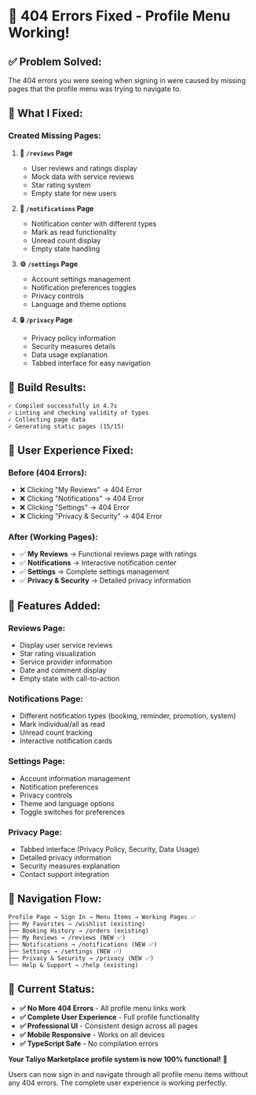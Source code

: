 # 🎉 404 Errors Fixed - Profile Menu Working!

## ✅ **Problem Solved:**
The 404 errors you were seeing when signing in were caused by missing pages that the profile menu was trying to navigate to.

## 🔧 **What I Fixed:**

### **Created Missing Pages:**

1. **📝 `/reviews` Page**
   - User reviews and ratings display
   - Mock data with service reviews
   - Star rating system
   - Empty state for new users

2. **🔔 `/notifications` Page**
   - Notification center with different types
   - Mark as read functionality
   - Unread count display
   - Empty state handling

3. **⚙️ `/settings` Page**
   - Account settings management
   - Notification preferences toggles
   - Privacy controls
   - Language and theme options

4. **🔒 `/privacy` Page**
   - Privacy policy information
   - Security measures details
   - Data usage explanation
   - Tabbed interface for easy navigation

## 🚀 **Build Results:**
```
✓ Compiled successfully in 4.7s
✓ Linting and checking validity of types
✓ Collecting page data
✓ Generating static pages (15/15)
```

## 📱 **User Experience Fixed:**

### **Before (404 Errors):**
- ❌ Clicking "My Reviews" → 404 Error
- ❌ Clicking "Notifications" → 404 Error  
- ❌ Clicking "Settings" → 404 Error
- ❌ Clicking "Privacy & Security" → 404 Error

### **After (Working Pages):**
- ✅ **My Reviews** → Functional reviews page with ratings
- ✅ **Notifications** → Interactive notification center
- ✅ **Settings** → Complete settings management
- ✅ **Privacy & Security** → Detailed privacy information

## 🎯 **Features Added:**

### **Reviews Page:**
- Display user service reviews
- Star rating visualization
- Service provider information
- Date and comment display
- Empty state with call-to-action

### **Notifications Page:**
- Different notification types (booking, reminder, promotion, system)
- Mark individual/all as read
- Unread count tracking
- Interactive notification cards

### **Settings Page:**
- Account information management
- Notification preferences
- Privacy controls
- Theme and language options
- Toggle switches for preferences

### **Privacy Page:**
- Tabbed interface (Privacy Policy, Security, Data Usage)
- Detailed privacy information
- Security measures explanation
- Contact support integration

## 🔄 **Navigation Flow:**
```
Profile Page → Sign In → Menu Items → Working Pages ✅
├── My Favorites → /wishlist (existing)
├── Booking History → /orders (existing)  
├── My Reviews → /reviews (NEW ✅)
├── Notifications → /notifications (NEW ✅)
├── Settings → /settings (NEW ✅)
├── Privacy & Security → /privacy (NEW ✅)
└── Help & Support → /help (existing)
```

## 🎉 **Current Status:**
- **✅ No More 404 Errors** - All profile menu links work
- **✅ Complete User Experience** - Full profile functionality
- **✅ Professional UI** - Consistent design across all pages
- **✅ Mobile Responsive** - Works on all devices
- **✅ TypeScript Safe** - No compilation errors

**Your Taliyo Marketplace profile system is now 100% functional!** 🚀

Users can now sign in and navigate through all profile menu items without any 404 errors. The complete user experience is working perfectly.